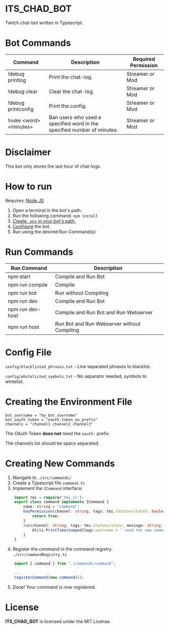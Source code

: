 # ITS_CHAD_BOT
Twitch chat-bot written in Typescript.

# Bot Commands

| Command                | Description                                                             | Required Permission |
|------------------------|-------------------------------------------------------------------------|----------------------|
| !debug printlog        | Print the chat-log.                                                     | Streamer or Mod      |
| !debug clear           | Clear the chat-log.                                                     | Streamer or Mod      |
| !debug printconfig     | Print the config.                                                       | Streamer or Mod      |
| !nuke \<word> \<minutes> | Ban users who used a specified word in the specified number of minutes. | Streamer or Mod      |

# Disclaimer

This bot only stores the last hour of chat-logs.

# How to run
Requires: [Node JS](https://nodejs.org/en/)

1. Open a terminal in the bot's path.
2. Run the following command: ```npm install```
3. [Create ```.env``` in your bot's path.](#config)
4. [Configure](#config) the bot.
4. Run using the desired Run Command(s):

# Run Commands
| Run Command      | Description                                 |
|------------------|---------------------------------------------|
| npm start        | Compile and Run Bot                         |
| npm run compile  | Compile                                     |
| npm run bot      | Run without Compiling                       |
| npm run dev      | Compile and Run Bot                         |
| npm run dev-host | Compile and Run Bot and Run Webserver       |
| npm run host     | Run Bot and Run Webserver without Compiling |

# <a name="config"></a>Config File

```config/blacklisted_phrases.txt``` - Line separated phrases to blacklist.

```config/whitelisted_symbols.txt``` - No separator needed, symbols to whitelist.

# <a name=".env"></a>Creating the Environment File

```
bot_username = "my_bot_username"
bot_oauth_token = "oauth_token_no_prefix"
channels = "channel1 channel2 channel3"
```

The OAuth Token **does not** need the ```oauth:``` prefix.

The channels list should be space separated.

# <a name="config"></a>Creating New Commands

1. Navigate to ```./src/commands/```
2. Create a Typescript file ```command.ts```
3. Implement the ```ICommand``` interface:

```typescript
    import tmi = require('tmi.js');
    export class command implements ICommand {
        name: string = "command";
        hasPermission(channel: string, tags: tmi.ChatUserstate): boolean {
            return true;
        }
        run(channel: string, tags: tmi.ChatUserstate, message: string, commandArgs: string[]): void {
            Utils.PrintTimestamped(tags.username + " used the new command!");
        }
    }
```
4. Register the command in the command registry: ```./src/commandRegistry.ts```

```typescript
    import { command } from "./commands/command";

    ...
    registerCommand(new command());
```

5. Done!  Your command is now registered.

# License
**ITS_CHAD_BOT** is licensed under the MIT License.